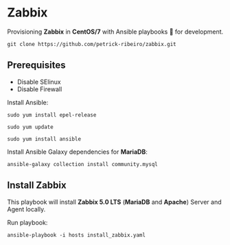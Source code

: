 # Zabbix
Provisioning **Zabbix** in **CentOS/7** with Ansible playbooks :rocket: for development.


```
git clone https://github.com/petrick-ribeiro/zabbix.git
```

## Prerequisites
- Disable SElinux
- Disable Firewall

 
Install Ansible:
```
sudo yum install epel-release

sudo yum update

sudo yum install ansible
```

Install Ansible Galaxy dependencies for **MariaDB**:
```
ansible-galaxy collection install community.mysql
```

## Install **Zabbix**
This playbook will install **Zabbix 5.0 LTS** (**MariaDB** and **Apache**) Server and Agent locally.


Run playbook:
```
ansible-playbook -i hosts install_zabbix.yaml
```
